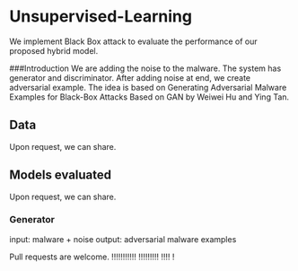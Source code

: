 # Unsupervised-Learning
We implement Black Box attack to evaluate the performance of our proposed hybrid model.

###Introduction
We are adding the noise to the malware. The system has generator and discriminator. After adding noise at end, we create adversarial example. The idea is based on Generating Adversarial Malware Examples for Black-Box Attacks Based on GAN by Weiwei Hu and Ying Tan.

## Data
Upon request, we can share.

## Models evaluated
Upon request, we can share.

### Generator
input: malware + noise
output: adversarial malware examples


Pull requests are welcome.
!!!!!!!!!!!
!!!!!!!!!
!!!!
!

